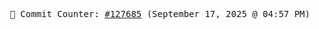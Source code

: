 <p align="center">
    <samp>
        📮 Commit Counter: <a href="https://github.com/Javascript-void0/Javascript-void0/commits/main">#127685</a> (September 17, 2025 @ 04:57 PM)
    </samp>
</p>